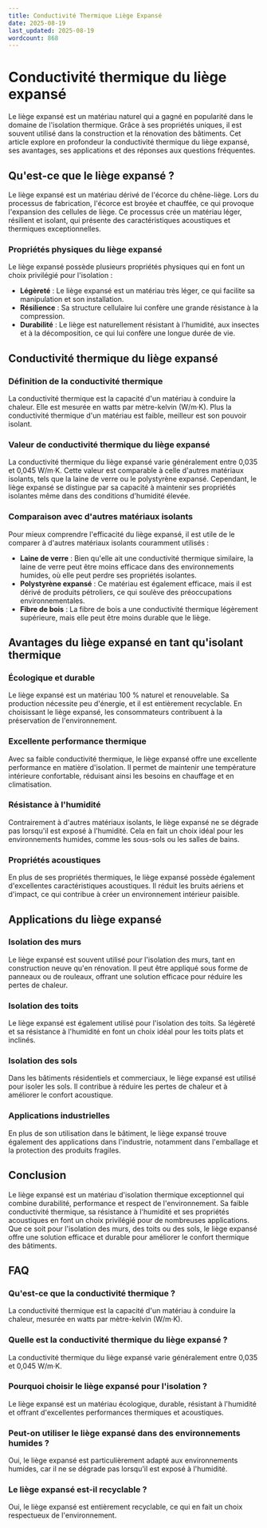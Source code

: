 ```yaml
---
title: Conductivité Thermique Liège Expansé
date: 2025-08-19
last_updated: 2025-08-19
wordcount: 868
---
```


# Conductivité thermique du liège expansé

Le liège expansé est un matériau naturel qui a gagné en popularité dans le domaine de l'isolation thermique. Grâce à ses propriétés uniques, il est souvent utilisé dans la construction et la rénovation des bâtiments. Cet article explore en profondeur la conductivité thermique du liège expansé, ses avantages, ses applications et des réponses aux questions fréquentes.

## Qu'est-ce que le liège expansé ?

Le liège expansé est un matériau dérivé de l'écorce du chêne-liège. Lors du processus de fabrication, l'écorce est broyée et chauffée, ce qui provoque l'expansion des cellules de liège. Ce processus crée un matériau léger, résilient et isolant, qui présente des caractéristiques acoustiques et thermiques exceptionnelles.

### Propriétés physiques du liège expansé

Le liège expansé possède plusieurs propriétés physiques qui en font un choix privilégié pour l'isolation :

- **Légèreté** : Le liège expansé est un matériau très léger, ce qui facilite sa manipulation et son installation.
- **Résilience** : Sa structure cellulaire lui confère une grande résistance à la compression.
- **Durabilité** : Le liège est naturellement résistant à l'humidité, aux insectes et à la décomposition, ce qui lui confère une longue durée de vie.

## Conductivité thermique du liège expansé

### Définition de la conductivité thermique

La conductivité thermique est la capacité d'un matériau à conduire la chaleur. Elle est mesurée en watts par mètre-kelvin (W/m·K). Plus la conductivité thermique d'un matériau est faible, meilleur est son pouvoir isolant. 

### Valeur de conductivité thermique du liège expansé

La conductivité thermique du liège expansé varie généralement entre 0,035 et 0,045 W/m·K. Cette valeur est comparable à celle d'autres matériaux isolants, tels que la laine de verre ou le polystyrène expansé. Cependant, le liège expansé se distingue par sa capacité à maintenir ses propriétés isolantes même dans des conditions d'humidité élevée.

### Comparaison avec d'autres matériaux isolants

Pour mieux comprendre l'efficacité du liège expansé, il est utile de le comparer à d'autres matériaux isolants couramment utilisés :

- **Laine de verre** : Bien qu'elle ait une conductivité thermique similaire, la laine de verre peut être moins efficace dans des environnements humides, où elle peut perdre ses propriétés isolantes.
- **Polystyrène expansé** : Ce matériau est également efficace, mais il est dérivé de produits pétroliers, ce qui soulève des préoccupations environnementales.
- **Fibre de bois** : La fibre de bois a une conductivité thermique légèrement supérieure, mais elle peut être moins durable que le liège.

## Avantages du liège expansé en tant qu'isolant thermique

### Écologique et durable

Le liège expansé est un matériau 100 % naturel et renouvelable. Sa production nécessite peu d'énergie, et il est entièrement recyclable. En choisissant le liège expansé, les consommateurs contribuent à la préservation de l'environnement.

### Excellente performance thermique

Avec sa faible conductivité thermique, le liège expansé offre une excellente performance en matière d'isolation. Il permet de maintenir une température intérieure confortable, réduisant ainsi les besoins en chauffage et en climatisation.

### Résistance à l'humidité

Contrairement à d'autres matériaux isolants, le liège expansé ne se dégrade pas lorsqu'il est exposé à l'humidité. Cela en fait un choix idéal pour les environnements humides, comme les sous-sols ou les salles de bains.

### Propriétés acoustiques

En plus de ses propriétés thermiques, le liège expansé possède également d'excellentes caractéristiques acoustiques. Il réduit les bruits aériens et d'impact, ce qui contribue à créer un environnement intérieur paisible.

## Applications du liège expansé

### Isolation des murs

Le liège expansé est souvent utilisé pour l'isolation des murs, tant en construction neuve qu'en rénovation. Il peut être appliqué sous forme de panneaux ou de rouleaux, offrant une solution efficace pour réduire les pertes de chaleur.

### Isolation des toits

Le liège expansé est également utilisé pour l'isolation des toits. Sa légèreté et sa résistance à l'humidité en font un choix idéal pour les toits plats et inclinés.

### Isolation des sols

Dans les bâtiments résidentiels et commerciaux, le liège expansé est utilisé pour isoler les sols. Il contribue à réduire les pertes de chaleur et à améliorer le confort acoustique.

### Applications industrielles

En plus de son utilisation dans le bâtiment, le liège expansé trouve également des applications dans l'industrie, notamment dans l'emballage et la protection des produits fragiles.

## Conclusion

Le liège expansé est un matériau d'isolation thermique exceptionnel qui combine durabilité, performance et respect de l'environnement. Sa faible conductivité thermique, sa résistance à l'humidité et ses propriétés acoustiques en font un choix privilégié pour de nombreuses applications. Que ce soit pour l'isolation des murs, des toits ou des sols, le liège expansé offre une solution efficace et durable pour améliorer le confort thermique des bâtiments.

## FAQ

### Qu'est-ce que la conductivité thermique ?

La conductivité thermique est la capacité d'un matériau à conduire la chaleur, mesurée en watts par mètre-kelvin (W/m·K).

### Quelle est la conductivité thermique du liège expansé ?

La conductivité thermique du liège expansé varie généralement entre 0,035 et 0,045 W/m·K.

### Pourquoi choisir le liège expansé pour l'isolation ?

Le liège expansé est un matériau écologique, durable, résistant à l'humidité et offrant d'excellentes performances thermiques et acoustiques.

### Peut-on utiliser le liège expansé dans des environnements humides ?

Oui, le liège expansé est particulièrement adapté aux environnements humides, car il ne se dégrade pas lorsqu'il est exposé à l'humidité.

### Le liège expansé est-il recyclable ?

Oui, le liège expansé est entièrement recyclable, ce qui en fait un choix respectueux de l'environnement.